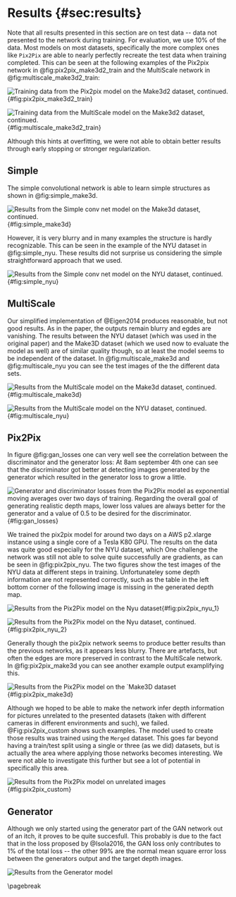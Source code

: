 # Results  {#sec:results}

Note that all results presented in this section are on test data -- data not presented to the network during training. For evaluation, we use 10% of the data. Most models on most datasets, specifically the more complex ones like `Pix2Pix` are able to nearly perfectly recreate the test data when training completed. This can be seen at the following examples of the Pix2pix network in @fig:pix2pix_make3d2_train and the MultiScale network in @fig:multiscale_make3d2_train:

![Training data from the `Pix2pix` model on the `Make3d2` dataset, continued.](assets/pix2pix_make3d2_train.png){#fig:pix2pix_make3d2_train}

![Training data from the `MultiScale` model on the `Make3d2` dataset, continued.](assets/multiscale_make3d2_train.png){#fig:multiscale_make3d2_train}

Although this hints at overfitting, we were not able to obtain better results through early stopping or stronger regularization. 

## Simple

The simple convolutional network is able to learn simple structures as shown in @fig:simple_make3d.

![Results from the `Simple conv net` model on the `Make3d` dataset, continued.](assets/simple_make3d.png){#fig:simple_make3d}

However, it is very blurry and in many examples the structure is hardly recognizable. This can be seen in the example of the NYU dataset in @fig:simple_nyu. These results did not surprise us considering the simple straightforward approach that we used.

![Results from the `Simple conv net` model on the `NYU` dataset, continued.](assets/simple_nyu.png){#fig:simple_nyu}

## MultiScale

Our simplified implementation of @Eigen2014 produces reasonable, but not good results. As in the paper, the outputs remain blurry and egdes are vanishing. The results between the NYU dataset (which was used in the original paper) and the Make3D dataset (which we used now to evaluate the model as well) are of similar quality though, so at least the model seems to be independent of the dataset. In @fig:multiscale_make3d and @fig:multiscale_nyu you can see the test images of the the different data sets.

![Results from the `MultiScale` model on the `Make3d` dataset, continued.](assets/multiscale_make3d.png){#fig:multiscale_make3d}

![Results from the `MultiScale` model on the `NYU` dataset, continued.](assets/multiscale_nyu.png){#fig:multiscale_nyu}

## Pix2Pix

In figure @fig:gan_losses one can very well see the correlation between the discriminator and the generator loss: At 8am september 4th one can see that the discriminator got better at detecting images generated by the generator which resulted in the generator loss to grow a little.

![Generator and discriminator losses from the Pix2Pix model as exponential moving averages over two days of training. Regarding the overall goal of generating realistic depth maps, lower loss values are always better for the generator and a value of 0.5 to be desired for the discriminator.](assets/gan_losses.png){#fig:gan_losses}

We trained the pix2pix model for around two days on a AWS p2.xlarge instance using a single core of a Tesla K80 GPU. The results on the data was quite good especially for the NYU dataset, which  One challenge the network was still not able to solve quite successfully are gradients, as can be seen in @fig:pix2pix_nyu. The two figures show the test images of the NYU data at different steps in training. Unfortunateley some depth information are not represented correctly, such as the table in the left bottom corner of the following image is missing in the generated depth map.

![Results from the `Pix2Pix` model on the `Nyu` dataset](assets/pix2pix_nyu_1.png){#fig:pix2pix_nyu_1}

![Results from the `Pix2Pix` model on the `Nyu` dataset, continued.](assets/pix2pix_nyu_2.png){#fig:pix2pix_nyu_2}

Generally though the pix2pix network seems to produce better results than the previous networks, as it appears less blurry. There are artefacts, but often the edges are more preserved in contrast to the MultiScale network. In @fig:pix2pix_make3d you can see another example output examplifying this.

![Results from the `Pix2Pix` model on the `Make3D dataset](assets/pix2pix_make3d.png){#fig:pix2pix_make3d}

Although we hoped to be able to make the network infer depth information for pictures unrelated to the presented datasets (taken with different cameras in different environments and such), we failed. @Fig:pix2pix_custom shows such examples. The model used to create those results was trained using the `Merged` dataset. This goes far beyond having a train/test split using a single or three (as we did) datasets, but is actually the area where applying those networks becomes interesting. We were not able to investigate this further but see a lot of potential in specifically this area.

![Results from the `Pix2Pix` model on unrelated images](assets/pix2pix_custom.png){#fig:pix2pix_custom}


## Generator
Although we only started using the generator part of the GAN network out of an itch, it proves to be quite succesfull. This probably is due to the fact that in the loss proposed by @Isola2016, the GAN loss only contributes to 1% of the total loss -- the other 99% are the normal mean square error loss between the generators output and the target depth images.

![Results from the `Generator` model](assets/generator_make3d2.png)


\pagebreak
